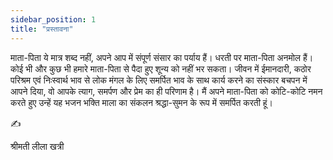 ```yaml
---
sidebar_position: 1
title: "प्रस्तावना"
---
```


माता-पिता ये मात्र शब्द नहीं, अपने आप में संपूर्ण संसार का पर्याय हैं। धरती पर माता-पिता अनमोल हैं। कोई भी और कुछ भी हमारे माता-पिता से पैदा हुए शून्य को नहीं भर सकता।
जीवन में ईमानदारी, कठोर परिश्रम एवं निःस्वार्थ भाव से लोक मंगल के लिए समर्पित भाव के साथ कार्य करने का संस्कार बचपन में आपने दिया, वो आपके त्याग, समर्पण और प्रेम का ही परिणाम है। मैं अपने माता-पिता को कोटि-कोटि नमन करते हुए उन्हें यह भजन भक्ति माला का संकलन श्रद्धा-सुमन के रूप में समर्पित करती हूं।

✍

श्रीमती लीला खत्री
